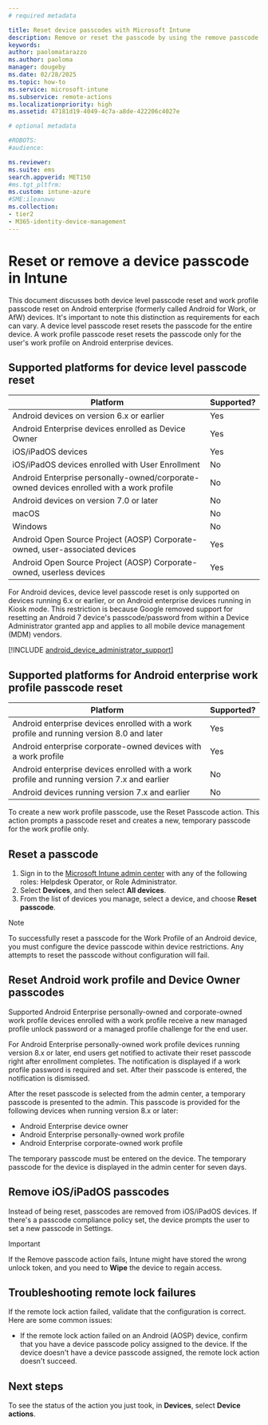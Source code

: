 ```yaml
---
# required metadata

title: Reset device passcodes with Microsoft Intune
description: Remove or reset the passcode by using the remove passcode action on devices you manage or monitor with Intune.
keywords:
author: paolomatarazzo
ms.author: paoloma
manager: dougeby
ms.date: 02/28/2025
ms.topic: how-to
ms.service: microsoft-intune
ms.subservice: remote-actions
ms.localizationpriority: high
ms.assetid: 47181d19-4049-4c7a-a8de-422206c4027e

# optional metadata

#ROBOTS:
#audience:

ms.reviewer:
ms.suite: ems
search.appverid: MET150
#ms.tgt_pltfrm:
ms.custom: intune-azure
#SME:ileanawu
ms.collection:
- tier2
- M365-identity-device-management
---
```


# Reset or remove a device passcode in Intune

This document discusses both device level passcode reset and work profile passcode reset on Android enterprise (formerly called Android for Work, or AfW) devices. It's important to note this distinction as requirements for each can vary. A device level passcode reset resets the passcode for the entire device. A work profile passcode reset resets the passcode only for the user's work profile on Android enterprise devices.

## Supported platforms for device level passcode reset

| Platform | Supported? |
| ---- | ---- |
| Android devices on version 6.x or earlier | Yes |
| Android Enterprise devices enrolled as Device Owner | Yes |
| iOS/iPadOS devices | Yes |
| iOS/iPadOS devices enrolled with User Enrollment | No |
| Android Enterprise personally-owned/corporate-owned devices enrolled with a work profile | No |
| Android devices on version 7.0 or later | No |
| macOS | No |
| Windows | No |
| Android Open Source Project (AOSP) Corporate-owned, user-associated devices | Yes |
| Android Open Source Project (AOSP) Corporate-owned, userless devices | Yes |

For Android devices, device level passcode reset is only supported on devices running 6.x or earlier, or on Android enterprise devices running in Kiosk mode. This restriction is because Google removed support for resetting an Android 7 device's passcode/password from within a Device Administrator granted app and applies to all mobile device management (MDM) vendors.


 [!INCLUDE [android_device_administrator_support](../includes/android-device-administrator-support.md)]

## Supported platforms for Android enterprise work profile passcode reset

| Platform | Supported? |
| ---- | ---- |
| Android enterprise devices enrolled with a work profile and running version 8.0 and later | Yes |
| Android enterprise corporate-owned devices with a work profile | Yes |
| Android enterprise devices enrolled with a work profile and running version 7.x and earlier | No |
| Android devices running version 7.x and earlier | No |

To create a new work profile passcode, use the Reset Passcode action. This action prompts a passcode reset and creates a new, temporary passcode for the work profile only.

## Reset a passcode

1. Sign in to the [Microsoft Intune admin center](https://go.microsoft.com/fwlink/?linkid=2109431) with any of the following roles: Helpdesk Operator, or Role Administrator.
2. Select **Devices**, and then select **All devices**.
3. From the list of devices you manage, select a device, and choose **Reset passcode**.

> [!NOTE]
> To successfully reset a passcode for the Work Profile of an Android device, you must configure the device passcode within device restrictions. Any attempts to reset the passcode without configuration will fail.

## Reset Android work profile and Device Owner passcodes

Supported Android Enterprise personally-owned and corporate-owned work profile devices enrolled with a work profile receive a new managed profile unlock password or a managed profile challenge for the end user.

For Android Enterprise personally-owned work profile devices running version 8.x or later, end users get notified to activate their reset passcode right after enrollment completes. The notification is displayed if a work profile password is required and set. After their passcode is entered, the notification is dismissed.

After the reset passcode is selected from the admin center, a temporary passcode is presented to the admin. This passcode is provided for the following devices when running version 8.x or later:

- Android Enterprise device owner
- Android Enterprise personally-owned work profile
- Android Enterprise corporate-owned work profile

The temporary passcode must be entered on the device. The temporary passcode for the device is displayed in the admin center for seven days.

## Remove iOS/iPadOS passcodes

Instead of being reset, passcodes are removed from iOS/iPadOS devices. If there's a passcode compliance policy set, the device prompts the user to set a new passcode in Settings.

> [!IMPORTANT]
> If the Remove passcode action fails, Intune might have stored the wrong unlock token, and you need to **Wipe** the device to regain access.

## Troubleshooting remote lock failures

If the remote lock action failed, validate that the configuration is correct. Here are some common issues:

- If the remote lock action failed on an Android (AOSP) device, confirm that you have a device passcode policy assigned to the device. If the device doesn't have a device passcode assigned, the remote lock action doesn't succeed.

## Next steps

To see the status of the action you just took, in **Devices**, select **Device actions**.
